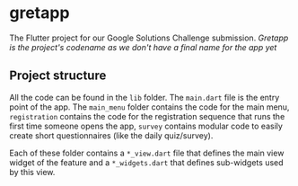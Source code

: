 # gretapp

The Flutter project for our Google Solutions Challenge submission.
*Gretapp is the project's codename as we don't have a final name for the app yet*

## Project structure

All the code can be found in the `lib` folder. The `main.dart` file is the entry point of the app.
The `main_menu` folder contains the code for the main menu, `registration` contains the code for the registration sequence that runs the first time someone opens the app, `survey` contains modular code to easily create short questionnaires (like the daily quiz/survey).

Each of these folder contains a `*_view.dart` file that defines the main view widget of the feature and a `*_widgets.dart` that defines sub-widgets used by this view.